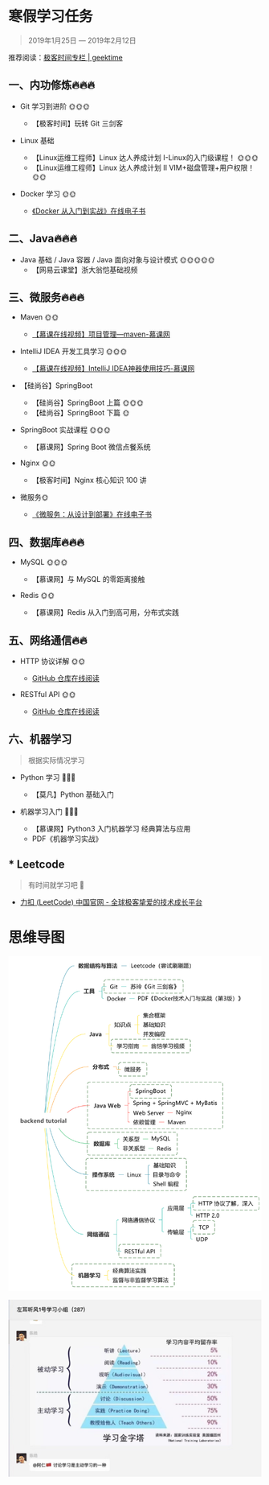 # 寒假学习任务

> 2019年1月25日 — 2019年2月12日



推荐阅读：[极客时间专栏 | geektime](http://geektime.biodwhu.cn/)



## 一、内功修炼🔥🔥🔥

- Git 学习到进阶 🌞🌞🌞
  - 【极客时间】玩转 Git 三剑客

- Linux 基础
  - 【Linux运维工程师】Linux 达人养成计划 I-Linux的入门级课程！ 🌞🌞🌞
  - 【Linux运维工程师】Linux 达人养成计划 II VIM+磁盘管理+用户权限！ 🌞🌞

- Docker 学习 🌞🌞
  - [《Docker 从入门到实战》在线电子书](https://yeasy.gitbooks.io/docker_practice/content/introduction/)



## 二、Java🔥🔥🔥

- Java 基础 / Java 容器 / Java 面向对象与设计模式 🌞🌞🌞🌞🌞
  - 【网易云课堂】浙大翁恺基础视频



## 三、微服务🔥🔥🔥

- Maven 🌞🌞
   - [【慕课在线视频】项目管理—maven-慕课网](https://www.imooc.com/learn/443)

- IntelliJ IDEA 开发工具学习 🌞🌞🌞
  - [【慕课在线视频】IntelliJ IDEA神器使用技巧-慕课网](https://www.imooc.com/learn/924)

- 【硅尚谷】SpringBoot
  - 【硅尚谷】SpringBoot 上篇 🌞🌞🌞
  - 【硅尚谷】SpringBoot 下篇 🌞

- SpringBoot 实战课程 🌞🌞🌞
  - 【慕课网】Spring Boot 微信点餐系统

- Nginx 🌞🌞
  - 【极客时间】Nginx 核心知识 100 讲

- 微服务🌞
  - [《微服务：从设计到部署》在线电子书](https://github.com/DocsHome/microservices)



## 四、数据库🔥🔥🔥

- MySQL 🌞🌞🌞
  - 【慕课网】与 MySQL 的零距离接触

- Redis 🌞🌞
  - 【慕课网】Redis 从入门到高可用，分布式实践



## 五、网络通信🔥🔥

- HTTP 协议详解 🌞🌞
  - [GitHub 仓库在线阅读](https://github.com/frank-lam/fullstack-tutorial/blob/master/notes/%E8%AE%A1%E7%AE%97%E6%9C%BA%E7%BD%91%E7%BB%9C.md#%E7%AC%AC%E4%BA%8C%E9%83%A8%E5%88%86%E5%BA%94%E7%94%A8%E5%B1%82http)

- RESTful API 🌞🌞
  - [GitHub 仓库在线阅读](https://github.com/frank-lam/fullstack-tutorial/blob/master/notes/RESTful%20API.md)



## 六、机器学习

> 根据实际情况学习

- Python 学习 🐷🐷🐷
  - 【莫凡】Python 基础入门

- 机器学习入门 🐷🐷🐷
  - 【慕课网】Python3 入门机器学习 经典算法与应用
  - PDF《机器学习实战》



## * Leetcode

> 有时间就学习吧 🐷

- [力扣 (LeetCode) 中国官网 - 全球极客挚爱的技术成长平台](https://leetcode-cn.com/)





# 思维导图

![backend-tutorial](assets/backend-tutorial.svg)



![1548344484125](assets/1548344484125.png)